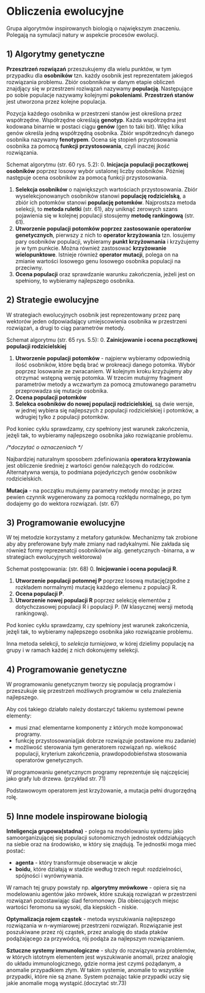 # Obliczenia ewolucyjne

Grupa algorytmów inspirowanych biologią o największym znaczeniu. Polegają na symulacji natury w aspekcie procesów ewolucji.

## 1) Algorytmy genetyczne

**Przesztrzeń rozwiązań** przeszukujemy dla wielu punktów, w tym przypadku dla **osobników** tzn. każdy osobnik jest reprezentatem jakiegoś rozwiązania problemu. Zbiór osobnników w danym etapie obliczeń znajdjący się w przestrzeni roziwązań nazywamy **populacją**. Następujące po sobie populacje nazywamy kolejnymi **pokoleniami**. **Przestrzeń stanów** jest utworzona przez kolejne populacja.

Pozycja każdego osobnika w przestrzeni stanów jest określona przez współrzędne. Współrzędne określają **genotyp**. Każda współrzędna jest kodowana binarnie w postaci ciągu **genów** (gen to taki bit). Więc kilka genów określa jedną współrzędną osobnika. Zbiór współrzedncyh danego osobnika nazywamy **fenotypem**. Ocena się stopień przystosowania osobnika za pomocą **funkcji przystosowania**, czyli inaczej jkość rozwiązania.

Schemat algorytmu (str. 60 rys. 5.2):
0. **Inicjacja populacji początkowej osobników** poprzez losowy wybór ustalonej liczby osobników. Póżniej następuje ocena osobników za pomocą funkcji przystosowania.
1. **Selekcja osobników** o największych wartościach przystosowania. Zbiór wyselekcjonowanych osobników stanowi **populację rodzicielską**, a zbiór ich potomków stanowi **populację potomków**. Najprostsza metoda selekcji, to **metoda ruletki** (str. 61), aby uniknąć zerowych szans pojawienia się w kolejnej populacji stosujemy **metodę rankingową** (str. 61).
2. **Utworzenie populacji potomków poprzez zastosowanie operatorów genetycznych**, pierwszy z nich to **operator krzyżowania** tzn. losujemy pary osobników populacji, wybieramy **punkt krzyżownania** i krzyżujemy je w tym punkcie. Można również zastosować **krzyżowanie wielopunktowe**. Istnieje również **operator mutacji**, polega on na zmianie wartości losowego genu losowego osobnika populacji na przeciwny.
3. **Ocena populacji** oraz sprawdzanie warunku zakończenia, jeżeli jest on spełniony, to wybieramy najlepszego osobnika.

## 2) Strategie ewolucyjne

W strategiach ewolucyjnych osobnik jest reprezentowany przez parę wektorów jeden odpowiadający umiejscowienia osobnika w przestrzeni rozwiązań, a drugi to ciąg parametrów metody.

Schemat algorytmu (str. 65 rys. 5.5):
0. **Zainicjowanie i ocena początkowej populacji rodzicielskiej**
1. **Utworzenie populacji potomków** - najpierw wybieramy odpowiednią ilość osobników, które będą brać w prokreacji danego potomka. Wybór poprzez losowanie ze zwracaniem. W kolejnym kroku krzyżujemy aby otrzymać wstępną wersję potomka. W trzecim mutujrmy fragment parametrów metody a wczwartym za pomocą zmutowanego parametru przeprowadza się mutacje osobnika.
2. **Ocena populacji potomków**
3. **Selekca osobników do nowej populacji rodzicielskiej**, są dwie wersje, w jednej wybiera się najlepszych z populacji rodzicielskiej i potomków, a wdrugiej tylko z populacji potomków. 

Pod koniec cyklu sprawdzamy, czy spełniony jest warunek zakończenia, jeżęli tak, to wybieramy najlepszego osobnika jako rozwiązanie problemu.

*/\*doczytać o oznaczeniach \*/*

Najbardziej naturalnym sposobem zdefiniowania **operatora krzyżowania** jest obliczenie średniej z wartości genów należących do rodziców. Alternatywna wersja, to podmiana pojedyńczych genów osobników rodzicielskich.

**Mutacja** - na początku mutujemy parametry metody mnożąc je przez pewien czynnik wygenerowany za pomocą rozkłądu normalnego, po tym dodajemy go do wektora rozwiązań. (str. 67)

## 3) Programowanie ewolucyjne

W tej metodzie korzystamy z metafory gatunków. Mechanizmy tak zrobione aby aby preferowane były małe zmiany nad radykalnymi. Nie zakłada się również formy reprezenatcji osobników(w alg. genetycznych -binarna, a w strategiach ewolucyjnych wektorowa)

Schemat postępowania: (str. 68)
0. **Inicjowanie i ocena populacji R**.
1. **Utworzenie populacji potomnej P** poprzez losową mutację(zgodne z rozkładem normalnym) mutację każdego elemenu z populacji R.
2. **Ocena populacji P**.
3. **Utworzenie nowej populacji R** poprzez selekcję elementów z dotychczasowej populacji R i populacji P. (W klasycznej wersji metodą rankingową). 

Pod koniec cyklu sprawdzamy, czy spełniony jest warunek zakończenia, jeżęli tak, to wybieramy najlepszego osobnika jako rozwiązanie problemu.

Inna metoda selekcji, to *selekcja turniejowa*, w kórej dzielimy populację na grupy i w ramach każdej z nich dokonujemy selekcji.

## 4) Programowanie genetyczne

W programowaniu genetycznym tworzy się populacją programów i przeszukuje się przestrzeń możliwych programów w celu znalezienia najlepszego.

Aby coś takiego działało należy dostarczyć takiemu systemowi pewne elementy:
- musi znać elementarne komponenty z których może komponować programy.
- funkcję przystosowania(jak dobrze rozwiązuje postawione mu zadanie)
- możliwość sterowania tym generatorem rozwiązań np. wielkość populacji, kryterium zakończenia, prawdopodobieństwa stosowania operatorów genetycznych.

W programowaniu genetycznycm programy reprezentuje się najczęściej jako grafy lub drzewa. (przykład str. 71)

Podstawowoym operatorem jest krzyżowanie, a mutacja pełni drugorzędną rolę.

## 5) Inne modele inspirowane biologią

 **Inteligencja grupowa(stadna)** - polega na modelowaniu systemu jako samoorganizującej się populacji sutonomicznych jednostek oddziałujących na siebie oraz na środowisko, w który się znajdują. Te jednostki moga mieć postać:
 - **agenta** - który transformuje obserwacje w akcje
 - **boidu**, które działają w stadzie według trzech reguł: rozdzielności, spójności i wyrównywania.
 
 W ramach tej grupy powstały np. **algorytmy mrówkowe** - opiera się na modelowaniu agentów jako mrówek, które szukają rozwiązań w przestrzeni rozwiązań pozostawiając ślad feromonowy. Dla obiecujących miejsc wartości feromonu sa wysoki, dla kiepskich - niskie.
 
 **Optymalizacja rojem cząstek** - metoda wyszukiwania najlepszego rozwiązania w n-wymiarowej przestrzeni rozwiązań. Rozwiązanie jest poszukiwane przez rój cząstek, przez analogię do stada ptaków podążającego za przywódcą, rój podąża za najlepszym rozwiązaniem.
 
 **Sztuczne systemy immunologiczne** - służy do rozwiązywania problemów, w których istotnym elementem jest wyszukiwanie anomali, przez analogię do układu immunologicznego, gdzie norma jest czymś pożądanym, a anomalie przypadkiem złym. W takim systemie, anomalie to wszystkie przypadki, które nie są znane. System poznając takie przypadki uczy się jakie anomalie mogą wystąpić.(doczytać str.73) 
